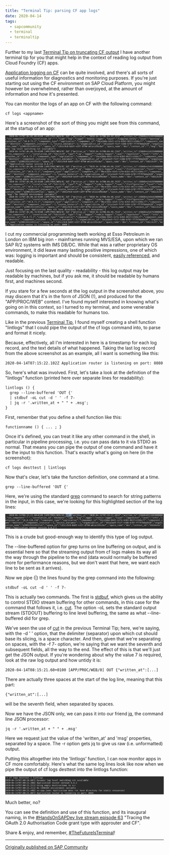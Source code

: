 ```yaml
---
title: "Terminal Tip: parsing CF app logs"
date: 2020-04-14
tags:
  - sapcommunity
  - terminal
  - terminaltip
---
```

Further to my last [Terminal Tip on truncating CF
output](/blog/posts/2020/04/07/terminal-tip:-truncating-cf-output/)
I have another terminal tip for you that might help in the context of
reading log output from Cloud Foundry (CF) apps.

[Application logging on
CF](https://docs.cloudfoundry.org/devguide/deploy-apps/streaming-logs.html)
can be quite involved, and there's all sorts of useful information for
diagnostics and monitoring purposes. If you're just starting out using
the CF environment on SAP Cloud Platform, you might however be
overwhelmed, rather than overjoyed, at the amount of information and how
it's presented.

You can monitor the logs of an app on CF with the following command:

```shell
cf logs <appname>
```

Here's a screenshot of the sort of thing you might see from this
command, at the startup of an app:

![](/images/2020/04/Screenshot-2020-04-14-at-07.05.31.png)

I cut my commercial programming teeth working at Esso Petroleum in
London on IBM big iron - mainframes running MVS/ESA, upon which we ran
SAP R/2 systems with IMS DB/DC. While that was a rather proprietary OS
environment, it did leave many lasting positive impressions, one of
which was: logging is important and should be consistent, [easily
referenced](/blog/posts/2009/11/05/tech-skills-chat-with-jonerp-a-follow-on-story/#documentation),
and readable.

Just focusing on the last quality - readability - this log output may be
readable by machines, but if you ask me, it should be readable by humans
first, and machines second.

If you stare for a few seconds at the log output in the screenshot
above, you may discern that it's in the form of JSON (!), and produced
for the "APP/PROC/WEB" context. I've found myself interested in
knowing what's going on in this context, so I turned to my terminal,
and some venerable commands, to make this readable for humans too.

Like in the previous [Terminal
Tip](/blog/posts/2020/04/07/terminal-tip:-truncating-cf-output/),
I found myself creating a shell function "lintlogs" that I could pipe
the output of the cf logs command into, to parse and format it nicely.

Because, effectively, all I'm interested in here is a timestamp for
each log record, and the text details of what happened. Taking the last
log record from the above screenshot as an example, all I want is
something like this:

```log
2020-04-14T07:15:22.102Z Application router is listening on port: 8080
```

So, here's what was involved. First, let's take a look at the
definition of the "lintlogs" function (printed here over separate
lines for readability):

```shell
lintlogs () { 
  grep --line-buffered 'OUT {' 
  | stdbuf -oL cut -d ' ' -f 7- 
  | jq -r '.written_at + " " + .msg';
}
```

First, remember that you define a shell function like this:

```shell
functionname () { ... ; }
```

Once it's defined, you can treat it like any other command in the
shell, in particular in pipeline processing, i.e. you can pass data to
it via STDIO as normal. That means you can pipe the output of one
command and have it be the input to this function. That's exactly
what's going on here (in the screenshot):

```shell
cf logs desttest | lintlogs
```

Now that's clear, let's take the function definition, one command at a
time.

```shell
grep --line-buffered 'OUT {'
```

Here, we're using the standard
[grep](https://en.wikipedia.org/wiki/Grep) command to search for string
patterns in the input, in this case, we're looking for this highlighted
section of the log lines:

![](/images/2020/04/Screenshot-2020-04-14-at-08.15.54.png)

This is a crude but good-enough way to identify this type of log output.

The \--line-buffered option for grep turns on line buffering on output,
and is essential here so that the streaming output from cf logs makes
its way all the way through the pipeline to the end (data would normally
be buffered more for performance reasons, but we don't want that here,
we want each line to be sent as it arrives).

Now we pipe (\|) the lines found by the grep command into the
following:

```shell
stdbuf -oL cut -d ' ' -f 7-
```

This is actually two commands. The first is
[stdbuf](https://linux.die.net/man/1/stdbuf), which gives us the ability
to control STDIO stream buffering for other commands, in this case for
the command that follows it, i.e.
[cut](https://en.wikipedia.org/wiki/Cut_(Unix)). The option -oL sets the
standard output stream (STDOUT) buffering to line level buffering, the
same as what \--line-buffered did for grep.

We've seen the use of [cut](https://en.wikipedia.org/wiki/Cut_(Unix))
in the previous Terminal Tip; here, we're saying, with the -d ' '
option, that the delimiter (separator) upon which cut should base its
slicing, is a space character. And then, given that we're separating on
spaces, with the -f 7- option, we're saying that we want the seventh
and subsequent fields, all the way to the end. The effect of this is
that we'll just get the JSON output. If you're wondering about why the
value 7 is required, look at the raw log output and how untidy it is:

```log
2020-04-14T08:15:21.60+0100 [APP/PROC/WEB/0] OUT {"written_at":[...]
```

There are actually three spaces at the start of the log line, meaning
that this part:

```log
{"written_at":[...]
```

will be the seventh field, when separated by spaces.

Now we have the JSON only, we can pass it into our friend
[jq](https://stedolan.github.io/jq/), the command line JSON processor:

```shell
jq -r '.written_at + " " + .msg'
```

Here we request just the value of the 'written_at' and 'msg'
properties, separated by a space. The -r option gets jq to give us raw
(i.e. unformatted) output.

Putting this altogether into the 'lintlogs' function, I can now
monitor apps in CF more comfortably. Here's what the same log lines
look like now when we pipe the output of cf logs desttest into the
lintlogs function:

![](/images/2020/04/Screenshot-2020-04-14-at-08.01.21.png)

Much better, no?

You can see the definition and use of this function, and its inaugural
naming, in the [#HandsOnSAPDev live
stream episode 63](https://bit.ly/handsonsapdev#ep63) "Tracing the
OAuth 2.0 Authorisation Code grant type with approuter and CF".

Share & enjoy, and
remember, [#TheFutureIsTerminal](https://twitter.com/search?q=%23TheFutureIsTerminal&src=typed_query)!

---

[Originally published on SAP Community](https://community.sap.com/t5/technology-blogs-by-sap/terminal-tip-parsing-cf-app-logs/ba-p/13436028)
